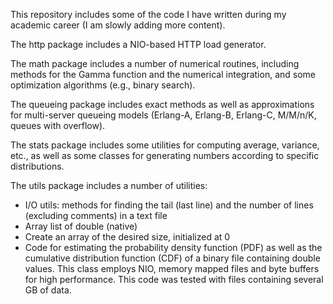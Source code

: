 This repository includes some of the code I have written during my academic career (I am slowly adding more content).

The http package includes a NIO-based HTTP load generator.

The math package includes a number of numerical routines, including methods for the Gamma function and the numerical integration, and some optimization algorithms (e.g., binary search).

The queueing package includes exact methods as well as approximations for multi-server queueing models (Erlang-A, Erlang-B, Erlang-C, M/M/n/K, queues with overflow).

The stats package includes some utilities for computing average, variance, etc., as well as some classes for generating numbers according to specific distributions.

The utils package includes a number of utilities:
- I/O utils: methods for finding the tail (last line) and the number of lines (excluding comments) in a text file
- Array list of double (native)
- Create an array of the desired size, initialized at 0
- Code for estimating the probability density function (PDF) as well as the cumulative distribution function (CDF) of a binary file containing double values. This class employs NIO, memory mapped files and byte buffers for high performance. This code was tested with files containing several GB of data.
